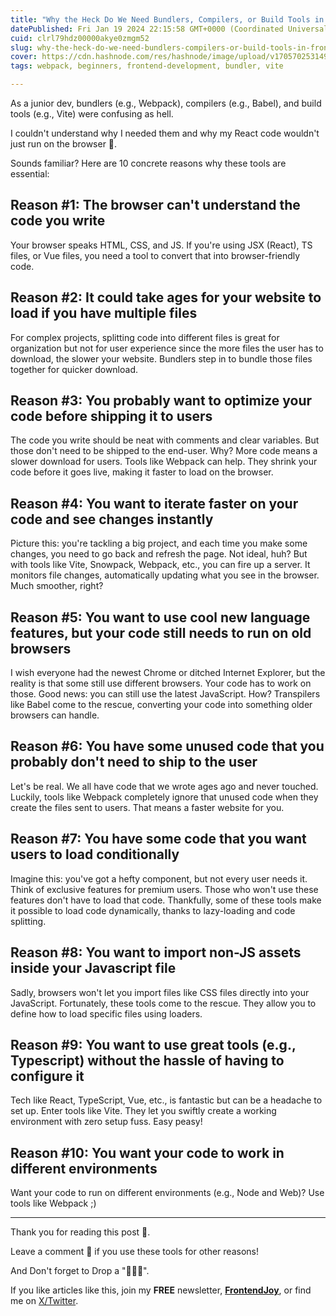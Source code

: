 ```yaml
---
title: "Why the Heck Do We Need Bundlers, Compilers, or Build Tools in Frontend Development? Unveiling 10 Reasons Why They Exist ✨"
datePublished: Fri Jan 19 2024 22:15:58 GMT+0000 (Coordinated Universal Time)
cuid: clrl79hdz00000akye0zmgm52
slug: why-the-heck-do-we-need-bundlers-compilers-or-build-tools-in-frontend-development-unveiling-10-reasons-why-they-exist
cover: https://cdn.hashnode.com/res/hashnode/image/upload/v1705702531498/b7627016-83d3-4a58-b72e-91e7593f9184.jpeg
tags: webpack, beginners, frontend-development, bundler, vite

---
```


As a junior dev, bundlers (e.g., Webpack), compilers (e.g., Babel), and build tools (e.g., Vite) were confusing as hell. 

I couldn't understand why I needed them and why my React code wouldn't just run on the browser 😬.

Sounds familiar? Here are 10 concrete reasons why these tools are essential:

## Reason #1: The browser can't understand the code you write

Your browser speaks HTML, CSS, and JS. If you're using JSX (React), TS files, or Vue files, you need a tool to convert that into browser-friendly code.

## Reason #2: It could take ages for your website to load if you have multiple files

For complex projects, splitting code into different files is great for organization but not for user experience since the more files the user has to download, the slower your website. Bundlers step in to bundle those files together for quicker download.

## Reason #3: You probably want to optimize your code before shipping it to users

The code you write should be neat with comments and clear variables. But those don't need to be shipped to the end-user. Why? More code means a slower download for users. Tools like Webpack can help. They shrink your code before it goes live, making it faster to load on the browser.

## Reason #4: You want to iterate faster on your code and see changes instantly

Picture this: you're tackling a big project, and each time you make some changes, you need to go back and refresh the page. Not ideal, huh? But with tools like Vite, Snowpack, Webpack, etc., you can fire up a server. It monitors file changes, automatically updating what you see in the browser. Much smoother, right?

## Reason #5: You want to use cool new language features, but your code still needs to run on old browsers

I wish everyone had the newest Chrome or ditched Internet Explorer, but the reality is that some still use different browsers. Your code has to work on those. Good news: you can still use the latest JavaScript. How? Transpilers like Babel come to the rescue, converting your code into something older browsers can handle.

## Reason #6: You have some unused code that you probably don't need to ship to the user

Let's be real. We all have code that we wrote ages ago and never touched. Luckily, tools like Webpack completely ignore that unused code when they create the files sent to users. That means a faster website for you.

## Reason #7: You have some code that you want users to load conditionally

Imagine this: you've got a hefty component, but not every user needs it. Think of exclusive features for premium users. Those who won't use these features don't have to load that code. Thankfully, some of these tools make it possible to load code dynamically, thanks to lazy-loading and code splitting.

## Reason #8: You want to import non-JS assets inside your Javascript file

Sadly, browsers won't let you import files like CSS files directly into your JavaScript. Fortunately, these tools come to the rescue. They allow you to define how to load specific files using loaders.

## Reason #9: You want to use great tools (e.g., Typescript) without the hassle of having to configure it

Tech like React, TypeScript, Vue, etc., is fantastic but can be a headache to set up. Enter tools like Vite. They let you swiftly create a working environment with zero setup fuss. Easy peasy!

## Reason #10: You want your code to work in different environments

Want your code to run on different environments (e.g., Node and Web)? Use tools like Webpack ;)

---

Thank you for reading this post 🙏.

Leave a comment 📩 if you use these tools for other reasons!

And Don't forget to Drop a "💖🦄🔥".

If you like articles like this, join my **FREE** newsletter, **[FrontendJoy](https://ndeyefatoudiop.substack.com/)**, or find me on [X/Twitter](https://twitter.com/_ndeyefatoudiop).
